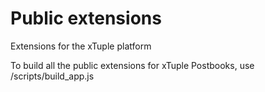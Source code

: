 Public extensions
=================

Extensions for the xTuple platform

To build all the public extensions for xTuple Postbooks, use /scripts/build_app.js
